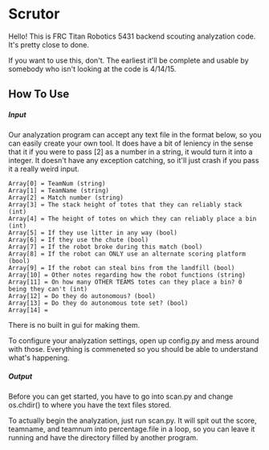 # Scrutor
Hello! This is FRC Titan Robotics 5431 backend scouting analyzation code. It's pretty close to done.

If you want to use this, don't. The earliest it'll be complete and usable by somebody who isn't looking at the code is 4/14/15.

## How To Use

##### Input 

Our analyzation program can accept any text file in the format below, so you can easily create your own tool. It does have a bit of leniency in the sense that it if you were to pass [2] as a number in a string, it would turn it into a integer. It doesn't have any exception catching, so it'll just crash if you pass it a really weird input.

```
Array[0] = TeamNum (string)
Array[1] = TeamName (string)
Array[2] = Match number (string)
Array[3] = The stack height of totes that they can reliably stack (int)
Array[4] = The height of totes on which they can reliably place a bin (int)
Array[5] = If they use litter in any way (bool)
Array[6] = If they use the chute (bool)
Array[7] = If the robot broke during this match (bool)
Array[8] = If the robot can ONLY use an alternate scoring platform (bool) 
Array[9] = If the robot can steal bins from the landfill (bool)
Array[10] = Other notes regarding how the robot functions (string)
Array[11] = On how many OTHER TEAMS totes can they place a bin? 0 being they can't (int)
Array[12] = Do they do autonomous? (bool) 
Array[13] = Do they do autonomous tote set? (bool)
Array[14] =
```
There is no built in gui for making them.

To configure your analyzation settings, open up config.py and mess around with those. Everything is commeneted so you should be able to understand what's happening.

#####  Output

Before you can get started, you have to go into scan.py and change os.chdir() to where you have the text files stored.

To actually begin the analyzation, just run scan.py. It will spit out the score, teamname, and teamnum into percentage.file in a loop, so you can leave it running and have the directory filled by another program.







